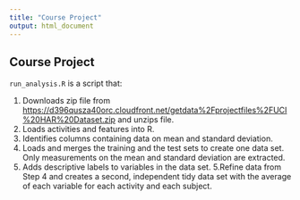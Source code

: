 ```yaml
---
title: "Course Project"
output: html_document
---
```

      

## Course Project

`run_analysis.R` is a script that:

1. Downloads zip file from <https://d396qusza40orc.cloudfront.net/getdata%2Fprojectfiles%2FUCI%20HAR%20Dataset.zip> and unzips file.
2. Loads activities and features into R.
3. Identifies columns containing data on mean and standard deviation.
4. Loads and merges the training and the test sets to create one data set. Only measurements on the mean and standard deviation are extracted.
5. Adds descriptive labels to variables in the data set.
5.Refine data from Step 4 and creates a second, independent tidy data set with the average of each variable for each activity and each subject.


